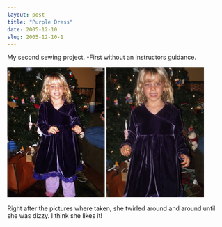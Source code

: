 ```yaml
---
layout: post
title: "Purple Dress"
date: 2005-12-10
slug: 2005-12-10-1
---
```


My second sewing project. -First without an instructors guidance.

 ![](/images/assets/IMG_2792.jpg) 
 ![](/images/assets/IMG_2795.jpg) 

Right after the pictures where taken, she twirled around and around until she was dizzy.  I think she likes it!
